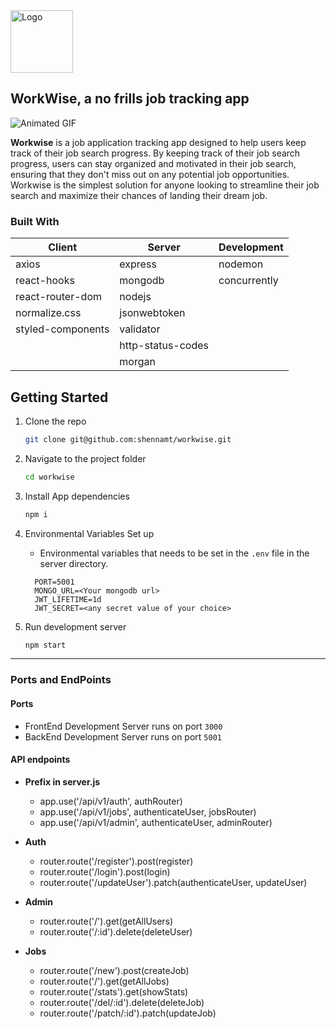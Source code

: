 <img src="https://i.ibb.co/6XmKDdb/Work-Wise-Logo.png" alt="Logo" height="100" >

## WorkWise, a no frills job tracking app

![Animated GIF](https://media2.giphy.com/media/ObV5mVIsPfxzi4Uxv0/giphy.gif)

**Workwise** is a job application tracking app designed to help users keep track of their job search progress. By keeping track of their job search progress, users can stay organized and motivated in their job search, ensuring that they don't miss out on any potential job opportunities. Workwise is the simplest solution for anyone looking to streamline their job search and maximize their chances of landing their dream job.

### Built With

| Client            | Server            | Development  |
| ----------------- | ----------------- | ------------ |
| axios             | express           | nodemon      |
| react-hooks       | mongodb           | concurrently |
| react-router-dom  | nodejs            |              |
| normalize.css     | jsonwebtoken      |              |
| styled-components | validator         |              |
|                   | http-status-codes |              |
|                   | morgan            |              |

## Getting Started

1. Clone the repo

    ```sh
    git clone git@github.com:shennamt/workwise.git
    ```

2. Navigate to the project folder

    ```sh
    cd workwise
    ```

3. Install App dependencies

    ```bash
    npm i
    ```

4. Environmental Variables Set up

    - Environmental variables that needs to be set in the `.env` file in the server directory.

    ```
      PORT=5001
      MONGO_URL=<Your mongodb url>
      JWT_LIFETIME=1d
      JWT_SECRET=<any secret value of your choice>
    ```

5. Run development server

    ```sh
    npm start
    ```

---

### Ports and EndPoints

#### Ports

-   FrontEnd Development Server runs on port `3000`
-   BackEnd Development Server runs on port `5001`

#### API endpoints

-   **Prefix in server.js**

    -   app.use('/api/v1/auth', authRouter)
    -   app.use('/api/v1/jobs', authenticateUser, jobsRouter)
    -   app.use('/api/v1/admin', authenticateUser, adminRouter)

-   **Auth**

    -   router.route('/register').post(register)
    -   router.route('/login').post(login)
    -   router.route('/updateUser').patch(authenticateUser, updateUser)

-   **Admin**

    -   router.route('/').get(getAllUsers)
    -   router.route('/:id').delete(deleteUser)

-   **Jobs**
    -   router.route('/new').post(createJob)
    -   router.route('/').get(getAllJobs)
    -   router.route('/stats').get(showStats)
    -   router.route('/del/:id').delete(deleteJob)
    -   router.route('/patch/:id').patch(updateJob)
